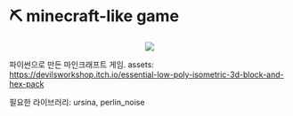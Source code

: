 # ⛏ minecraft-like game
<div align="center">
    <img src="https://img.shields.io/badge/python-3776AB?style=flat&logo=python&logoColor=white" />
</div>

파이썬으로 만든 마인크래프트 게임.
assets: https://devilsworkshop.itch.io/essential-low-poly-isometric-3d-block-and-hex-pack

필요한 라이브러리: ursina, perlin_noise
